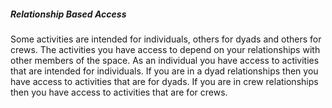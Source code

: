 ##### Relationship Based Access

Some activities are intended for individuals, others for dyads and others for crews. The activities you have access to depend on your relationships with other members of the space. As an individual you have access to activities that are intended for individuals. If you are in a dyad relationships then you have access to activities that are for dyads. If you are in crew relationships then you have access to activities that are for crews.
